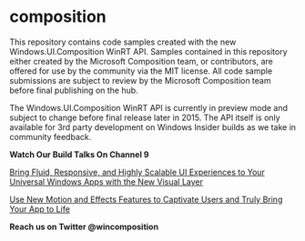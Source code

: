 # composition
This repository contains code samples created with the new Windows.UI.Composition WinRT API. Samples contained in this repository either created by the Microsoft Composition team, or contributors, are offered for use by the community via the MIT license. All code sample submissions are subject to review by the Microsoft Composition team before final publishing on the hub. 

The Windows.UI.Composition WinRT API is currently in preview mode and subject to change before final release later in 2015. The API itself is only available for 3rd party development on Windows Insider builds as we take in community feedback.

<b>Watch Our Build Talks On Channel 9</b>

<a href=http://channel9.msdn.com/events/Build/2015/2-672 >Bring Fluid, Responsive, and Highly Scalable UI Experiences to Your Universal Windows Apps with the New Visual Layer</a>

<a href=http://channel9.msdn.com/events/Build/2015/3-737>Use New Motion and Effects Features to Captivate Users and Truly Bring Your App to Life</a> 

<b>Reach us on Twitter @wincomposition</b>



